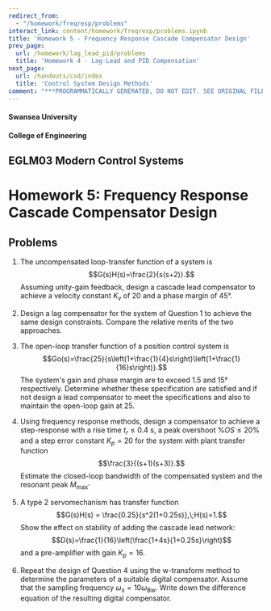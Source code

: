 ```yaml
---
redirect_from:
  - "/homework/freqresp/problems"
interact_link: content/homework/freqresp/problems.ipynb
title: 'Homework 5 - Frequency Response Cascade Compensator Design'
prev_page:
  url: /homework/lag_lead_pid/problems
  title: 'Homework 4 - Lag-Lead and PID Compensation'
next_page:
  url: /handouts/csd/index
  title: 'Control System Design Methods'
comment: "***PROGRAMMATICALLY GENERATED, DO NOT EDIT. SEE ORIGINAL FILES IN /content***"
---
```


#### Swansea University
#### College of Engineering

## EGLM03 Modern Control Systems

# Homework 5: Frequency Response Cascade Compensator Design

## Problems

1. The uncompensated loop-transfer function of a system is $$G(s)H(s)=\frac{2}{s(s+2)}.$$ Assuming unity-gain feedback, design a cascade lead compensator to achieve a velocity constant
$K_v$ of 20 and a phase margin of 45°.

2. Design a lag compensator for the system of Question 1 to achieve the same design constraints. Compare the relative merits of the two approaches.

3. The open-loop transfer function of a position control system is $$Go(s)=\frac{25}{s\left(1+\frac{1}{4}s\right)\left(1+\frac{1}{16}s\right)}.$$ The system's gain and phase margin are to exceed 1.5 and 15° respectively. Determine whether these specification are satisfied and if not design a lead compensator to meet the specifications
and also to maintain the open-loop gain at 25.

4. Using frequency response methods, design a compensator to achieve a step-response with a rise
time $t_r \le 0.4$ s, a peak overshoot $\%OS \le 20\%$ and a step error constant $K_p = 20$ for the system
with plant transfer function $$\frac{3}{(s+1)(s+3)}.$$ Estimate the closed-loop bandwidth of the compensated system and the resonant peak $M_{\mathrm{max}}$·

5. A type 2 servomechanism has transfer function $$G(s)H(s) = \frac{0.25}{s^2(1+0.25s)},\;H(s)=1.$$ Show the effect on stability of adding the cascade lead network: $$D(s)=\frac{1}{16}\left(\frac{1+4s}{1+0.25s}\right)$$ and a pre-amplifier with gain $K_p = 16$.
6. Repeat the design of Question 4 using the w-transform method to determine the parameters of a suitable digital compensator. Assume that the sampling frequency $\omega_s = 10\omega_{\mathrm{Bw}}$. Write down the
difference equation of the resulting digital compensator.
